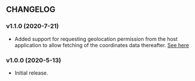 ## CHANGELOG

### v1.1.0 (2020-7-21)

- Added support for requesting geolocation permission from the host application to allow fetching of the coordinates data thereafter. [See here](README.md#3-request-permissions)

### v1.0.0 (2020-5-13)

- Initial release.
